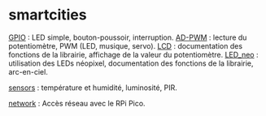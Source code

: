 # smartcities
[GPIO](GPIO) : LED simple, bouton-poussoir, interruption.
[AD-PWM](AD-PWM) : lecture du potentiomètre, PWM (LED, musique, servo).
[LCD](LCD) : documentation des fonctions de la librairie, affichage de la valeur du potentiomètre.
[LED_neo](LED_neo) : utilisation des LEDs néopixel, documentation des fonctions de la librairie, arc-en-ciel.

[sensors](sensors) : température et humidité, luminosité, PIR.

[network](network) : Accès réseau avec le RPi Pico.
